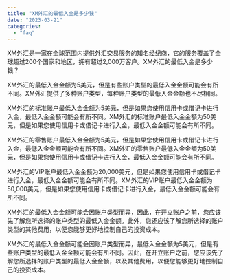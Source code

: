 ```yaml
---
title: "XM外汇的最低入金是多少钱"
date: "2023-03-21"
categories: 
  - "faq"
---
```


XM外汇是一家在全球范围内提供外汇交易服务的知名经纪商，它的服务覆盖了全球超过200个国家和地区，拥有超过2,000万客户。XM外汇的最低入金是多少钱？

XM外汇的最低入金金额为5美元，但是有些账户类型的最低入金金额可能会有所不同。XM外汇提供了多种账户类型，每种账户类型的最低入金金额也不尽相同。

XM外汇的标准账户最低入金金额为5美元，但是如果您使用信用卡或借记卡进行入金，最低入金金额可能会有所不同。XM外汇的标准账户最低入金金额为50美元，但是如果您使用信用卡或借记卡进行入金，最低入金金额可能会有所不同。

XM外汇的零售账户最低入金金额为5美元，但是如果您使用信用卡或借记卡进行入金，最低入金金额可能会有所不同。XM外汇的零售账户最低入金金额为50美元，但是如果您使用信用卡或借记卡进行入金，最低入金金额可能会有所不同。

XM外汇的VIP账户最低入金金额为20,000美元，但是如果您使用信用卡或借记卡进行入金，最低入金金额可能会有所不同。XM外汇的VIP账户最低入金金额为50,000美元，但是如果您使用信用卡或借记卡进行入金，最低入金金额可能会有所不同。

XM外汇的最低入金金额可能会因账户类型而异，因此，在开立账户之前，您应该先了解您所选择的账户类型的最低入金金额。此外，您还应该了解您所选择的账户类型的其他费用，以便您能够更好地控制自己的投资成本。

XM外汇的最低入金金额可能会因账户类型而异，最低入金金额为5美元，但是有些账户类型的最低入金金额可能会有所不同。因此，在开立账户之前，您应该先了解您所选择的账户类型的最低入金金额，以及其他费用，以便您能够更好地控制自己的投资成本。
